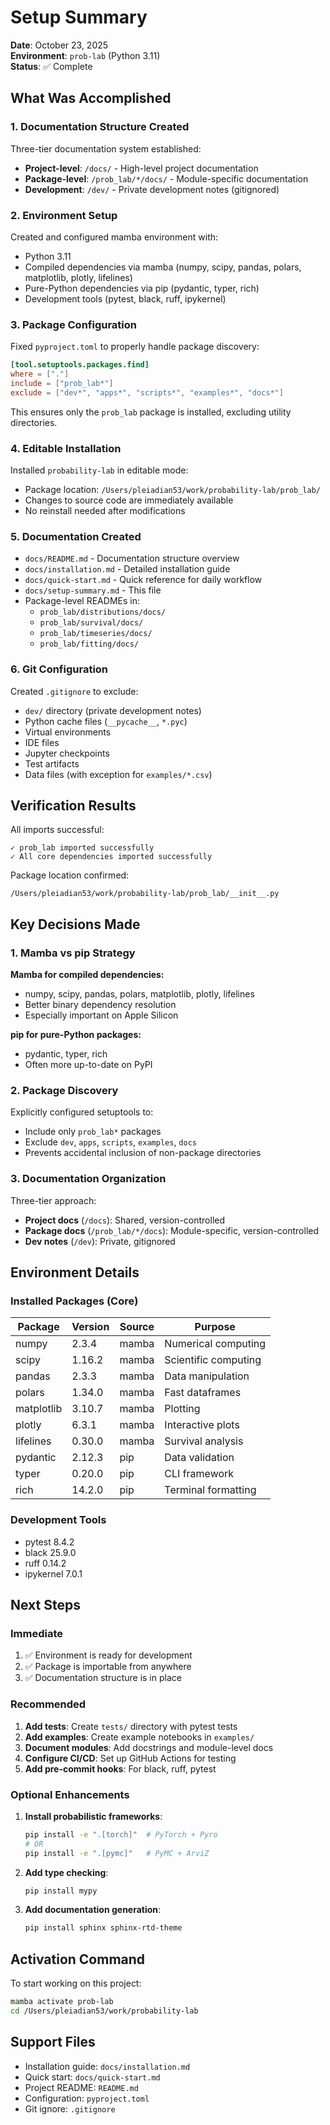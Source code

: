 # Setup Summary

**Date**: October 23, 2025  
**Environment**: `prob-lab` (Python 3.11)  
**Status**: ✅ Complete

## What Was Accomplished

### 1. Documentation Structure Created

Three-tier documentation system established:

- **Project-level**: `/docs/` - High-level project documentation
- **Package-level**: `/prob_lab/*/docs/` - Module-specific documentation
- **Development**: `/dev/` - Private development notes (gitignored)

### 2. Environment Setup

Created and configured mamba environment with:

- Python 3.11
- Compiled dependencies via mamba (numpy, scipy, pandas, polars, matplotlib, plotly, lifelines)
- Pure-Python dependencies via pip (pydantic, typer, rich)
- Development tools (pytest, black, ruff, ipykernel)

### 3. Package Configuration

Fixed `pyproject.toml` to properly handle package discovery:

```toml
[tool.setuptools.packages.find]
where = ["."]
include = ["prob_lab*"]
exclude = ["dev*", "apps*", "scripts*", "examples*", "docs*"]
```

This ensures only the `prob_lab` package is installed, excluding utility directories.

### 4. Editable Installation

Installed `probability-lab` in editable mode:
- Package location: `/Users/pleiadian53/work/probability-lab/prob_lab/`
- Changes to source code are immediately available
- No reinstall needed after modifications

### 5. Documentation Created

- `docs/README.md` - Documentation structure overview
- `docs/installation.md` - Detailed installation guide
- `docs/quick-start.md` - Quick reference for daily workflow
- `docs/setup-summary.md` - This file
- Package-level READMEs in:
  - `prob_lab/distributions/docs/`
  - `prob_lab/survival/docs/`
  - `prob_lab/timeseries/docs/`
  - `prob_lab/fitting/docs/`

### 6. Git Configuration

Created `.gitignore` to exclude:
- `dev/` directory (private development notes)
- Python cache files (`__pycache__`, `*.pyc`)
- Virtual environments
- IDE files
- Jupyter checkpoints
- Test artifacts
- Data files (with exception for `examples/*.csv`)

## Verification Results

All imports successful:
```
✓ prob_lab imported successfully
✓ All core dependencies imported successfully
```

Package location confirmed:
```
/Users/pleiadian53/work/probability-lab/prob_lab/__init__.py
```

## Key Decisions Made

### 1. Mamba vs pip Strategy

**Mamba for compiled dependencies:**
- numpy, scipy, pandas, polars, matplotlib, plotly, lifelines
- Better binary dependency resolution
- Especially important on Apple Silicon

**pip for pure-Python packages:**
- pydantic, typer, rich
- Often more up-to-date on PyPI

### 2. Package Discovery

Explicitly configured setuptools to:
- Include only `prob_lab*` packages
- Exclude `dev`, `apps`, `scripts`, `examples`, `docs`
- Prevents accidental inclusion of non-package directories

### 3. Documentation Organization

Three-tier approach:
- **Project docs** (`/docs`): Shared, version-controlled
- **Package docs** (`/prob_lab/*/docs`): Module-specific, version-controlled
- **Dev notes** (`/dev`): Private, gitignored

## Environment Details

### Installed Packages (Core)

| Package | Version | Source | Purpose |
|---------|---------|--------|---------|
| numpy | 2.3.4 | mamba | Numerical computing |
| scipy | 1.16.2 | mamba | Scientific computing |
| pandas | 2.3.3 | mamba | Data manipulation |
| polars | 1.34.0 | mamba | Fast dataframes |
| matplotlib | 3.10.7 | mamba | Plotting |
| plotly | 6.3.1 | mamba | Interactive plots |
| lifelines | 0.30.0 | mamba | Survival analysis |
| pydantic | 2.12.3 | pip | Data validation |
| typer | 0.20.0 | pip | CLI framework |
| rich | 14.2.0 | pip | Terminal formatting |

### Development Tools

- pytest 8.4.2
- black 25.9.0
- ruff 0.14.2
- ipykernel 7.0.1

## Next Steps

### Immediate

1. ✅ Environment is ready for development
2. ✅ Package is importable from anywhere
3. ✅ Documentation structure is in place

### Recommended

1. **Add tests**: Create `tests/` directory with pytest tests
2. **Add examples**: Create example notebooks in `examples/`
3. **Document modules**: Add docstrings and module-level docs
4. **Configure CI/CD**: Set up GitHub Actions for testing
5. **Add pre-commit hooks**: For black, ruff, pytest

### Optional Enhancements

1. **Install probabilistic frameworks**:
   ```bash
   pip install -e ".[torch]"  # PyTorch + Pyro
   # OR
   pip install -e ".[pymc]"   # PyMC + ArviZ
   ```

2. **Add type checking**:
   ```bash
   pip install mypy
   ```

3. **Add documentation generation**:
   ```bash
   pip install sphinx sphinx-rtd-theme
   ```

## Activation Command

To start working on this project:

```bash
mamba activate prob-lab
cd /Users/pleiadian53/work/probability-lab
```

## Support Files

- Installation guide: `docs/installation.md`
- Quick start: `docs/quick-start.md`
- Project README: `README.md`
- Configuration: `pyproject.toml`
- Git ignore: `.gitignore`

